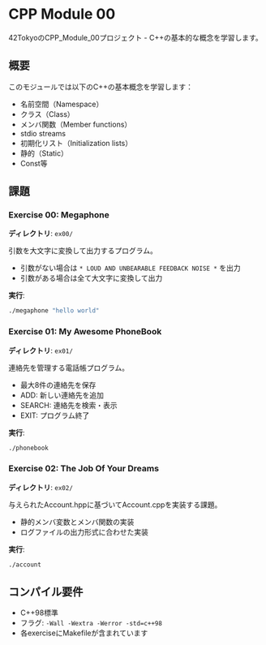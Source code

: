 # CPP Module 00

42TokyoのCPP_Module_00プロジェクト - C++の基本的な概念を学習します。

## 概要

このモジュールでは以下のC++の基本概念を学習します：
- 名前空間（Namespace）
- クラス（Class）
- メンバ関数（Member functions）
- stdio streams
- 初期化リスト（Initialization lists）
- 静的（Static）
- Const等

## 課題

### Exercise 00: Megaphone
**ディレクトリ**: `ex00/`

引数を大文字に変換して出力するプログラム。
- 引数がない場合は `* LOUD AND UNBEARABLE FEEDBACK NOISE *` を出力
- 引数がある場合は全て大文字に変換して出力

**実行**:
```bash
./megaphone "hello world"
```

### Exercise 01: My Awesome PhoneBook
**ディレクトリ**: `ex01/`

連絡先を管理する電話帳プログラム。
- 最大8件の連絡先を保存
- ADD: 新しい連絡先を追加
- SEARCH: 連絡先を検索・表示
- EXIT: プログラム終了

**実行**:
```bash
./phonebook
```

### Exercise 02: The Job Of Your Dreams
**ディレクトリ**: `ex02/`

与えられたAccount.hppに基づいてAccount.cppを実装する課題。
- 静的メンバ変数とメンバ関数の実装
- ログファイルの出力形式に合わせた実装

**実行**:
```bash
./account
```

## コンパイル要件

- C++98標準
- フラグ: `-Wall -Wextra -Werror -std=c++98`
- 各exerciseにMakefileが含まれています

